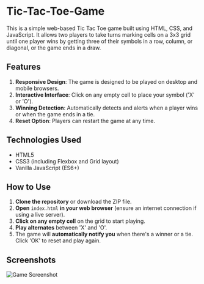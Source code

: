 # Tic-Tac-Toe-Game

This is a simple web-based Tic Tac Toe game built using HTML, CSS, and JavaScript. It allows two players to take turns marking cells on a 3x3 grid until one player wins by getting three of their symbols in a row, column, or diagonal, or the game ends in a draw.

## Features

1. **Responsive Design**: The game is designed to be played on desktop and mobile browsers.
2. **Interactive Interface**: Click on any empty cell to place your symbol ('X' or 'O').
3. **Winning Detection**: Automatically detects and alerts when a player wins or when the game ends in a tie.
4. **Reset Option**: Players can restart the game at any time.

## Technologies Used

- HTML5
- CSS3 (including Flexbox and Grid layout)
- Vanilla JavaScript (ES6+)

## How to Use

1. **Clone the repository** or download the ZIP file.
2. **Open** `index.html` **in your web browser** (ensure an internet connection if using a live server).
3. **Click on any empty cell** on the grid to start playing.
4. **Play alternates** between 'X' and 'O'.
5. The game will **automatically notify you** when there's a winner or a tie. Click 'OK' to reset and play again.

## Screenshots

![Game Screenshot](https://github.com/tanishasgit/Tic-Tac-Toe-Game/assets/141343505/1ae1bb5f-1fdf-4668-a47d-73b568131e0f.png)

